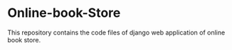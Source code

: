 # Online-book-Store
This repository contains the code files of django web application of online book store.

